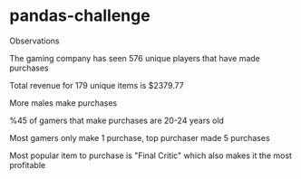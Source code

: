 # pandas-challenge


Observations

The gaming company has seen 576 unique players that have made purchases

Total revenue for 179 unique items is $2379.77

More males make purchases

%45 of gamers that make purchases are 20-24 years old

Most gamers only make 1 purchase, top purchaser made 5 purchases

Most popular item to purchase is "Final Critic" which also makes it the most profitable

